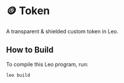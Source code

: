 # 🪙 Token

A transparent & shielded custom token in Leo.

## How to Build

To compile this Leo program, run:
```bash
leo build
```
